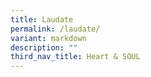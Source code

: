 ```yaml
---
title: Laudate
permalink: /laudate/
variant: markdown
description: ""
third_nav_title: Heart & SOUL
---
```

